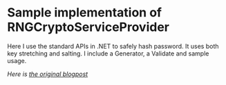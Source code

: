 Sample implementation of RNGCryptoServiceProvider 
==========================
Here I use the standard APIs in .NET to safely hash password. It uses both key stretching and salting.
I include a Generator, a Validate and sample usage.

*Here is [the original blogpost](http://marcusclasson.com/2013/07/13/how-to-store-and-use-passwords-in-net/)*
